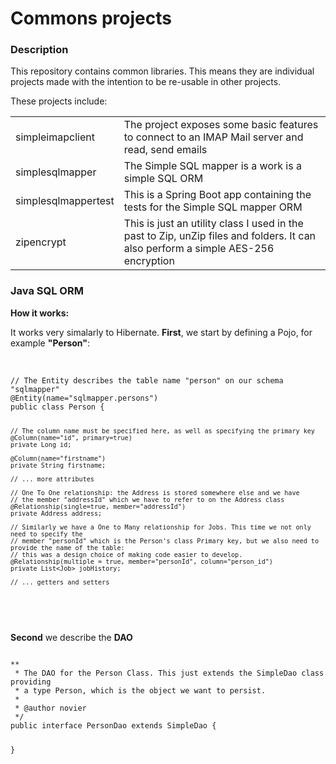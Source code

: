 # Commons projects

<h3>Description</h3>
<p>This repository contains common libraries. This means they are individual projects made with the intention to be re-usable in other projects.</p>
<p>These projects include:</p>
<table>
<tr>
<td>simpleimapclient</td><td>The project exposes some basic features to connect to an IMAP Mail server and read, send emails</td>
</tr>
<tr>
<td>simplesqlmapper</td><td>The Simple SQL mapper is a work is a simple SQL ORM</td>
</tr>
<tr>
<td>simplesqlmappertest</td><td>This is a Spring Boot app containing the tests for the Simple SQL mapper ORM</td>
</tr>
<tr>
<td>zipencrypt</td><td>This is just an utility class I used in the past to Zip, unZip files and folders. It can also perform a simple AES-256 encryption</td>
</tr>
</table>

<h3>Java SQL ORM</h3>
<b>How it works:</b>
<p>
It works very simalarly to Hibernate. <b>First</b>, we start by defining a Pojo, for example <b>"Person"</b>:
</p></br>

<code>
// The Entity describes the table name "person" on our schema "sqlmapper"
@Entity(name="sqlmapper.persons")
public class Person {

    // The column name must be specified here, as well as specifying the primary key
    @Column(name="id", primary=true)
    private Long id;
    
    @Column(name="firstname")
    private String firstname;
    
    // ... more attributes
    
    // One To One relationship: the Address is stored somewhere else and we have
    // the member "addressId" which we have to refer to on the Address class 
    @Relationship(single=true, member="addressId")
    private Address address;
    
    // Similarly we have a One to Many relationship for Jobs. This time we not only need to specify the 
    // member "personId" which is the Person's class Primary key, but we also need to provide the name of the table:
    // this was a design choice of making code easier to develop.
    @Relationship(multiple = true, member="personId", column="person_id")
    private List<Job> jobHistory;
    
    // ... getters and setters
</code>
</br></br>
<p><b>Second</b> we describe the <b>DAO</b></p>

<code>
**
 * The DAO for the Person Class. This just extends the SimpleDao class providing
 * a type Person, which is the object we want to persist.
 *
 * @author novier
 */
public interface PersonDao extends SimpleDao<Person> {

}

</code>
